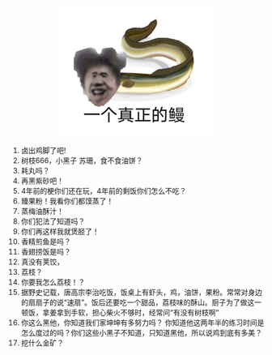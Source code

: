 <div align="center">
<img src="../images/R-C.jpg" width="300" alt="一个真正的鳗" />
</div>


1. 卤出鸡脚了吧!
2. 树枝666，小黑子 苏珊，食不食油饼？
3. 耗丸吗？
4.  再黑紫砂吧！
5.  4年前的梗你们还在玩，4年前的剩饭你们怎么不吃？
6.  臻果粉！我看你们都馍蒸了！
7.  蒸梅油酥汁！
8.  你们犯法了知道吗？
9. 你们再这样我就煲胫了！
10.  香精煎鱼是吗？
11.  香翅捞饭是吗？
12.  真没有荚饺，
13.  荔枝？
14.  你要我怎么荔枝！？
15. 据野史记载，唐高宗李治吃饭，饭桌上有虾头，鸡，油饼，果粉。常常对身边的扇扇子的说“速扇”。饭后还要吃一个甜品，荔枝味的酥山。厨子为了做这一顿饭，拿姜拿到手软，担心柴火不够时，经常问“有没有树枝啊”
16. 你这么黑他，你知道我们家坤坤有多努力吗？ 你知道他这两年半的练习时间是怎么度过的吗？你们这些小黑子不知道，只知道黑他，所以说鸡到底有多美？
17. 挖什么金矿？